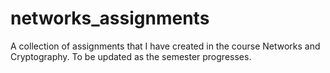 # networks_assignments
A collection of assignments that I have created in the course Networks and Cryptography. To be updated as the semester progresses.
